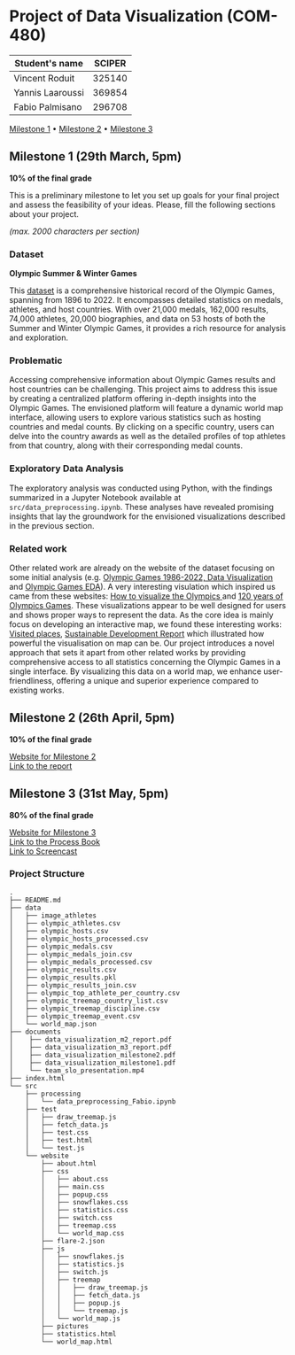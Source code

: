 # Project of Data Visualization (COM-480)

| Student's name | SCIPER |
| -------------- | ------ |
|Vincent Roduit | 325140|
| Yannis Laaroussi| 369854|
| Fabio Palmisano| 296708 |

[Milestone 1](#milestone-1) • [Milestone 2](#milestone-2) • [Milestone 3](#milestone-3)

## Milestone 1 (29th March, 5pm)

**10% of the final grade**

This is a preliminary milestone to let you set up goals for your final project and assess the feasibility of your ideas.
Please, fill the following sections about your project.

*(max. 2000 characters per section)*

### Dataset

**Olympic Summer & Winter Games**

This [dataset](https://www.kaggle.com/datasets/piterfm/olympic-games-medals-19862018/data) is a comprehensive historical record of the Olympic Games, spanning from 1896 to 2022. It encompasses detailed statistics on medals, athletes, and host countries. With over 21,000 medals, 162,000 results, 74,000 athletes, 20,000 biographies, and data on 53 hosts of both the Summer and Winter Olympic Games, it provides a rich resource for analysis and exploration.

### Problematic

Accessing comprehensive information about Olympic Games results and host countries can be challenging. This project aims to address this issue by creating a centralized platform offering in-depth insights into the Olympic Games. The envisioned platform will feature a dynamic world map interface, allowing users to explore various statistics such as hosting countries and medal counts. By clicking on a specific country, users can delve into the country awards as well as the detailed profiles of top athletes from that country, along with their corresponding medal counts.

### Exploratory Data Analysis

The exploratory analysis was conducted using Python, with the findings summarized in a Jupyter Notebook available at `src/data_preprocessing.ipynb`. These analyses have revealed promising insights that lay the groundwork for the envisioned visualizations described in the previous section.

### Related work

Other related work are already on the website of the dataset focusing on some initial analysis (e.g. [Olympic Games 1986-2022, Data Visualization](https://www.kaggle.com/code/piterfm/olympic-games-1986-2022-data-visualization#How-is-data-look-like?) and [Olympic Games EDA](https://www.kaggle.com/code/kalilurrahman/olympic-games-eda)). A very interesting visulation which inspired us came from these websites: [How to visualize the Olympics ](https://flourish.studio/blog/visualizing-olympics/) and [120 years of Olympics Games](https://towardsdatascience.com/120-years-of-olympic-games-56411bc4bd53). These visualizations appear to be well designed for users and shows proper ways to represent the data. As the core idea is mainly focus on developing an interactive map, we found these interesting works: [Visited places](https://visitedplaces.com/), [Sustainable Development Report](https://dashboards.sdgindex.org/map)
which illustrated how powerful the visualisation on map can be.
Our project introduces a novel approach that sets it apart from other related works by providing comprehensive access to all statistics concerning the Olympic Games in a single interface. By visualizing this data on a world map, we enhance user-friendliness, offering a unique and superior experience compared to existing works.


## Milestone 2 (26th April, 5pm)

**10% of the final grade**

[Website for Milestone 2](https://com-480-data-visualization.github.io/team_slo) \
[Link to the report](./documents/data_visualization_m2_report.pdf)

## Milestone 3 (31st May, 5pm)

**80% of the final grade**

[Website for Milestone 3](https://com-480-data-visualization.github.io/team_slo) \
[Link to the Process Book](./documents/data_visualization_m3_report.pdf) \
[Link to Screencast](./documents/team_slo_presentation.mp4)

### Project Structure
```
.
├── README.md
├── data
│   ├── image_athletes
│   ├── olympic_athletes.csv
│   ├── olympic_hosts.csv
│   ├── olympic_hosts_processed.csv
│   ├── olympic_medals.csv
│   ├── olympic_medals_join.csv
│   ├── olympic_medals_processed.csv
│   ├── olympic_results.csv
│   ├── olympic_results.pkl
│   ├── olympic_results_join.csv
│   ├── olympic_top_athlete_per_country.csv
│   ├── olympic_treemap_country_list.csv
│   ├── olympic_treemap_discipline.csv
│   ├── olympic_treemap_event.csv
│   └── world_map.json
├── documents
│    ├── data_visualization_m2_report.pdf
│    ├── data_visualization_m3_report.pdf
│    ├── data_visualization_milestone2.pdf
│    ├── data_visualization_milestone1.pdf
│    └── team_slo_presentation.mp4
├── index.html
└── src
    ├── processing
    │   └── data_preprocessing_Fabio.ipynb
    ├── test
    │   ├── draw_treemap.js
    │   ├── fetch_data.js
    │   ├── test.css
    │   ├── test.html
    │   └── test.js
    └── website
        ├── about.html
        ├── css
        │   ├── about.css
        │   ├── main.css
        │   ├── popup.css
        │   ├── snowflakes.css
        │   ├── statistics.css
        │   ├── switch.css
        │   ├── treemap.css
        │   └── world_map.css
        ├── flare-2.json
        ├── js
        │   ├── snowflakes.js
        │   ├── statistics.js
        │   ├── switch.js
        │   ├── treemap
        │   │   ├── draw_treemap.js
        │   │   ├── fetch_data.js
        │   │   ├── popup.js
        │   │   └── treemap.js
        │   └── world_map.js
        ├── pictures
        ├── statistics.html
        └── world_map.html
```

